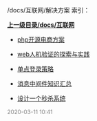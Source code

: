 /docs/互联网/解决方案 索引：


**[上一级目录/docs/互联网](/docs/互联网/index.md)**

- [php开源电商方案](/docs/互联网/解决方案/php开源电商方案.md)

- [web人机验证的探索与实践](/docs/互联网/解决方案/web人机验证的探索与实践.md)

- [单点登录策略](/docs/互联网/解决方案/单点登录策略.md)

- [消息中间件知识汇总](/docs/互联网/解决方案/消息中间件知识汇总.md)

- [设计一个秒杀系统](/docs/互联网/解决方案/设计一个秒杀系统.md)


<font size=2 color='grey'> 2020-03-11 10:41 </font>